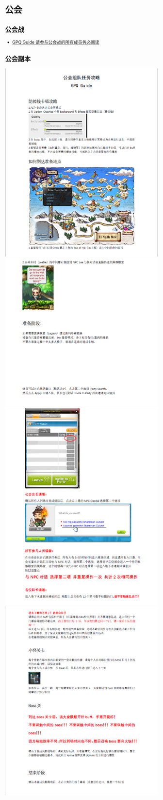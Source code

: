 # 公会

## 公会战
* [GPQ Guide 请参与公会战的所有成员务必阅读](../../files/gonghuizhan.pdf)

## 公会副本
![](../../images/公会副本1.png)
![](../../images/公会副本2.png)
![](../../images/公会副本3.png)
![](../../images/公会副本4.png)